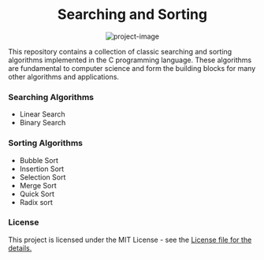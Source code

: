 <h1 align="center" id="title">Searching and Sorting</h1>

<p align="center"><img src="https://socialify.git.ci/gauravdaultani/searching-and-sorting/image?font=Raleway&amp;language=1&amp;name=1&amp;owner=1&amp;pattern=Brick%20Wall&amp;theme=Dark" alt="project-image"></p>

<p>This repository contains a collection of classic searching and sorting algorithms implemented in the C programming language. These algorithms are fundamental to computer science and form the building blocks for many other algorithms and applications.</p>

### Searching Algorithms

*   Linear Search
*   Binary Search

### Sorting Algorithms

*   Bubble Sort
*   Insertion Sort
*   Selection Sort
*   Merge Sort
*   Quick Sort
*   Radix sort

### License

<p>This project is licensed under the MIT License - see the <a href="#">License file for the details.</a></p>
